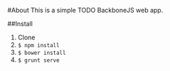 #About
This is a simple TODO BackboneJS web app.

##Install
1. Clone
2. `$ npm install`
3. `$ bower install`
4. `$ grunt serve`